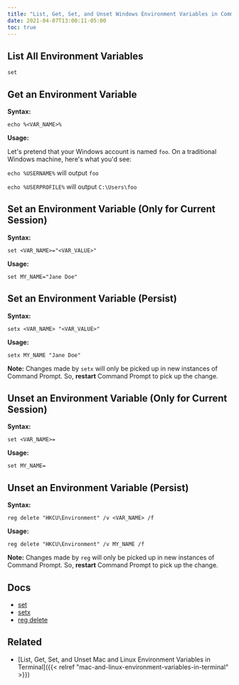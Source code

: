 ```yaml
---
title: "List, Get, Set, and Unset Windows Environment Variables in Command Prompt"
date: 2021-04-07T13:00:11-05:00
toc: true
---
```


## List All Environment Variables

```
set
```

## Get an Environment Variable

**Syntax:**

```
echo %<VAR_NAME>%
```

**Usage:**

Let's pretend that your Windows account is named `foo`. On a traditional Windows machine, here's what you'd see:

`echo %USERNAME%` will output `foo`

`echo %USERPROFILE%` will output `C:\Users\foo`

## Set an Environment Variable (Only for Current Session)

**Syntax:**

```
set <VAR_NAME>="<VAR_VALUE>"
```

**Usage:**

```
set MY_NAME="Jane Doe"
```

## Set an Environment Variable (Persist)

**Syntax:**

```
setx <VAR_NAME> "<VAR_VALUE>"
```

**Usage:**

```
setx MY_NAME "Jane Doe"
```

**Note:** Changes made by `setx` will only be picked up in new instances of Command Prompt. So, **restart** Command Prompt to pick up the change.

## Unset an Environment Variable (Only for Current Session)

**Syntax:**

```
set <VAR_NAME>=
```

**Usage:**

```
set MY_NAME=
```

## Unset an Environment Variable (Persist)

**Syntax:**

```
reg delete "HKCU\Environment" /v <VAR_NAME> /f
```

**Usage:**

```
reg delete "HKCU\Environment" /v MY_NAME /f
```

**Note:** Changes made by `reg` will only be picked up in new instances of Command Prompt. So, **restart** Command Prompt to pick up the change.

## Docs

- [set](https://docs.microsoft.com/en-us/windows-server/administration/windows-commands/set_1)
- [setx](https://docs.microsoft.com/en-us/windows-server/administration/windows-commands/setx)
- [reg delete](https://docs.microsoft.com/en-us/windows-server/administration/windows-commands/reg-delete)

## Related

- [List, Get, Set, and Unset Mac and Linux Environment Variables in Terminal]({{< relref "mac-and-linux-environment-variables-in-terminal" >}})
